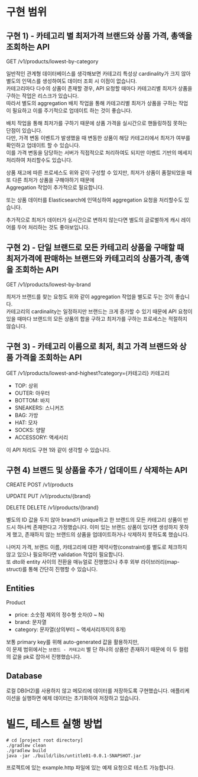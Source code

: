 # 구현 범위
## 구현 1) - 카테고리 별 최저가격 브랜드와 상품 가격, 총액을 조회하는 API
GET /v1/products/lowest-by-category

일반적인 관계형 데이터베이스를 생각해보면 카테고리 특성상 cardinality가 크지 않아 별도의 인덱스를 생성하여도 데이터 조회 시 이점이 없습니다.  
카테고리마다 다수의 상품이 존재할 경우, API 요청할 때마다 카테고리별 최저가 상품을 구하는 작업은 리스크가 있습니다.  
따라서 별도의 aggregation 배치 작업을 통해 카테고리별 최저가 상품을 구하는 작업이 필요하고 이를 주기적으로 업데이트 하는 것이 좋습니다.

배치 작업을 통해 최저가를 구하기 때문에 상품 가격을 실시간으로 핸들링하짐 못하는 단점이 있습니다.  
다만, 가격 변동 이벤트가 발생했을 때 변동한 상품이 해당 카테고리에서 최저가 여부를 확인하고 업데이트 할 수 있습니다.  
이를 가격 변동을 담당하는 서버가 직접적으로 처리하여도 되지만 이벤트 기반의 메세지 처리하여 처리할수도 있습니다.  

상품 재고에 따른 프로세스도 위와 같이 구성할 수 있지만, 최저가 상품이 품절되었을 때 또 다른 최저가 상품을 구해야하기 때문에  
Aggregation 작업이 추가적으로 필요합니다.  

또는 상품 데이터를 Elasticsearch에 인덱싱하여 aggregation 요청을 처리할수도 있습니다.

추가적으로 최저가 데이터가 실시간으로 변하지 않는다면 별도의 글로벌하게 캐시 레이어를 두어 처리하는 것도 좋아보입니다.

## 구현 2) - 단일 브랜드로 모든 카테고리 상품을 구매할 때 최저가격에 판매하는 브랜드와 카테고리의 상품가격, 총액을 조회하는 API
GET /v1/products/lowest-by-brand

최저가 브랜드를 찾는 요청도 위와 같이 aggregation 작업을 별도로 두는 것이 좋습니다.  
카테고리의 cardinality는 일정하지만 브랜드는 크게 증가할 수 있기 때문에 API 요청이 있을 때마다 브랜드의 모든 상품의 합을 구하고 최저가를 구하는 프로세스는 적절하지 않습니다.  

## 구현 3) - 카테고리 이름으로 최저, 최고 가격 브랜드와 상품 가격을 조회하는 API
GET /v1/products/lowest-and-highest?category={카테고리}
카테고리
- TOP: 상위
- OUTER: 아우터
- BOTTOM: 바지
- SNEAKERS: 스니커즈
- BAG: 가방
- HAT: 모자
- SOCKS: 양말
- ACCESSORY: 액세서리

이 API 처리도 구현 1와 같이 생각할 수 있습니다.

## 구현 4) 브랜드 및 상품을 추가 / 업데이트 / 삭제하는 API

CREATE
POST /v1/products

UPDATE
PUT /v1/products/{brand}

DELETE
DELETE /v1/products/{brand}

별도의 ID 값을 두지 않아 brand가 unique하고 한 브랜드의 모든 카테고리 상품이 반드시 하나씩 존재한다고 가정했습니다.
이미 있는 브랜드 상품이 있다면 생성하지 못하게 했고, 존재하지 않는 브랜드의 상품을 업데이트하거나 삭제하지 못하도록 했습니다.

나머지 가격, 브랜드 이름, 카테고리에 대한 제약사항(constraint)를 별도로 체크하지 않고 있으나 필요하다면 validation 작업이 필요합니다.  
또 dto와 entity 사이의 전환을 매뉴얼로 진행했으나 추후 외부 라이브러리(map-struct)를 통해 간단히 진행할 수 있습니다.   

## Entities
Product
- price: 소숫점 제외의 정수형 숫자(0 ~ N)
- brand: 문자열
- category: 문자열(상의부터 ~ 액세서리까지의 8개)

보통 primary key를 위해 auto-generated 값을 활용하지만,  
이 문제 범위에서는 `브랜드 - 카테고리` 별 단 하나의 상품만 존재하기 때문에 이 두 컬럼의 값을 pk로 잡아서 진행했습니다.

## Database
로컬 DB(H2)를 사용하지 않고 메모리에 데이터를 저장하도록 구현했습니다.
애플리케이션을 실행하면 예제 데이터는 초기화하여 저장하고 있습니다. 

# 빌드, 테스트 실행 방법

```shell
# cd [project root directory]
./gradlew clean
./gradlew build
java -jar ./build/libs/untitle01-0.0.1-SNAPSHOT.jar
```

프로젝트에 있는 example.http 파일에 있는 예제 요청으로 테스트 가능합니다.